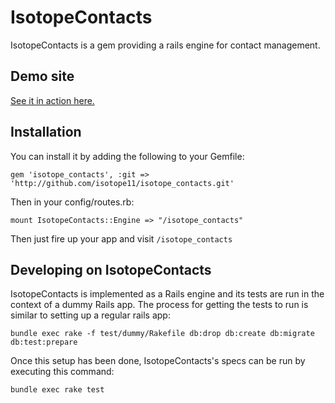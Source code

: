# IsotopeContacts
IsotopeContacts is a gem providing a rails engine for contact management.

## Demo site
[See it in action here.](http://isotope-contacts-demo.heroku.com)

## Installation
You can install it by adding the following to your Gemfile:

    gem 'isotope_contacts', :git => 'http://github.com/isotope11/isotope_contacts.git'

Then in your config/routes.rb:

    mount IsotopeContacts::Engine => "/isotope_contacts"

Then just fire up your app and visit `/isotope_contacts`

## Developing on IsotopeContacts
IsotopeContacts is implemented as a Rails engine and its tests are run in the context
of a dummy Rails app. The process for getting the tests to run is similar to setting up a regular rails app:

    bundle exec rake -f test/dummy/Rakefile db:drop db:create db:migrate db:test:prepare

Once this setup has been done, IsotopeContacts's specs can be run by executing this command:

    bundle exec rake test
